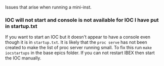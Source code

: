 Issues that arise when running a mini-inst.

### IOC will not start and console is not available for IOC I have put in startup.txt

If you want to start an IOC but it doesn't appear to have a console even though it is in `startup.txt`. It is likely that the `proc serve` has not been created to make the list of proc server running small. To fix this run `make iocstartups` in the base epics folder. If you can not restart IBEX then start the IOC manually.

